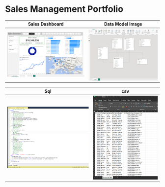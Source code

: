 # Sales Management Portfolio

| Sales Dashboard | Data Model Image |
| --- | --- |
| ![Sales Dashboard](images/SalesDashboard.png) | ![Data Model Image](images/datamodel.png) |

| Sql | csv |
| --- | --- |
| ![Sql](images/sql.png) | ![csv](images/customercsc.png) |
